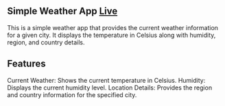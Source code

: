 ## Simple Weather App [Live]("https://appweather05.netlify.app/")
This is a simple weather app that provides the current weather information for a given city. It displays the temperature in Celsius along with humidity, region, and country details.

## Features
Current Weather: Shows the current temperature in Celsius.
Humidity: Displays the current humidity level.
Location Details: Provides the region and country information for the specified city.